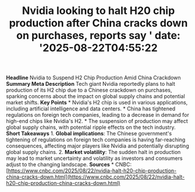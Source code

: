 ﻿---
title: "Nvidia looking to halt H20 chip production after China cracks down on purchases, reports say  '
date: '2025-08-22T04:55:22"
category: "Markets"
summary: ""
slug: "nvidia looking to halt h20 chip production after china crack"
source_urls:
  - "https://www.cnbc.com/2025/08/22/nvidia-halt-h20-chip-production-china-cracks-down.html"
seo:
  title: "Nvidia looking to halt H20 chip production after China cracks down on purchases, reports say   | Hash n Hedge'
  description: '"
  keywords: ["news", "markets", "brief"]
---
**Headline** Nvidia to Suspend H2 Chip Production Amid China Crackdown  **Summary Meta Description** Tech giant Nvidia reportedly plans to halt production of its H2 chip due to a Chinese crackdown on purchases, sparking concerns about the impact on global supply chains and potential market shifts.  **Key Points**  * Nvidia's H2 chip is used in various applications, including artificial intelligence and data centers. * China has tightened regulations on foreign tech companies, leading to a decrease in demand for high-end chips like Nvidia's H2. * The suspension of production may affect global supply chains, with potential ripple effects on the tech industry.  **Short Takeaways**  1. **Global implications**: The Chinese government's tightening of regulations on foreign tech companies is having far-reaching consequences, affecting major players like Nvidia and potentially disrupting global supply chains. 2. **Market volatility**: The sudden halt in production may lead to market uncertainty and volatility as investors and consumers adjust to the changing landscape.  **Sources** * CNBC: [https://www.cnbc.com/2025/08/22/nvidia-halt-h20-chip-production-china-cracks-down.html](https://www.cnbc.com/2025/08/22/nvidia-halt-h20-chip-production-china-cracks-down.html) 
